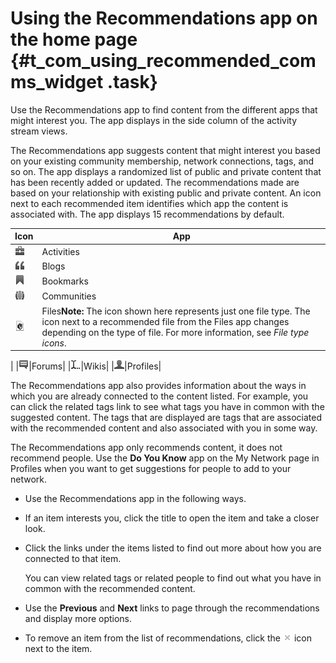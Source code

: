 # Using the Recommendations app on the home page {#t_com_using_recommended_comms_widget .task}

Use the Recommendations app to find content from the different apps that might interest you. The app displays in the side column of the activity stream views.

The Recommendations app suggests content that might interest you based on your existing community membership, network connections, tags, and so on. The app displays a randomized list of public and private content that has been recently added or updated. The recommendations made are based on your relationship with existing public and private content. An icon next to each recommended item identifies which app the content is associated with. The app displays 15 recommendations by default.

|Icon|App|
|----|---|
|![Activities icon](Activities.png)|Activities|
|![Blogs icon](Blogs.png)|Blogs|
|![Bookmarks icon](Bookmarks.png)|Bookmarks|
|![Communities icon](Communities.png)|Communities|
|![File icon](file_type.png)|Files**Note:** The icon shown here represents just one file type. The icon next to a recommended file from the Files app changes depending on the type of file. For more information, see *File type icons*.

|
|![Forums icon](Forums.png)|Forums|
|![Wikis icon](Wikis.png)|Wikis|
|![Profiles icon](Profiles.png)|Profiles|

The Recommendations app also provides information about the ways in which you are already connected to the content listed. For example, you can click the related tags link to see what tags you have in common with the suggested content. The tags that are displayed are tags that are associated with the recommended content and also associated with you in some way.

The Recommendations app only recommends content, it does not recommend people. Use the **Do You Know** app on the My Network page in Profiles when you want to get suggestions for people to add to your network.

-   Use the Recommendations app in the following ways.
-   If an item interests you, click the title to open the item and take a closer look.

-   Click the links under the items listed to find out more about how you are connected to that item.

    You can view related tags or related people to find out what you have in common with the recommended content.

-   Use the **Previous** and **Next** links to page through the recommendations and display more options.

-   To remove an item from the list of recommendations, click the ![Close icon](remove.png) icon next to the item.


